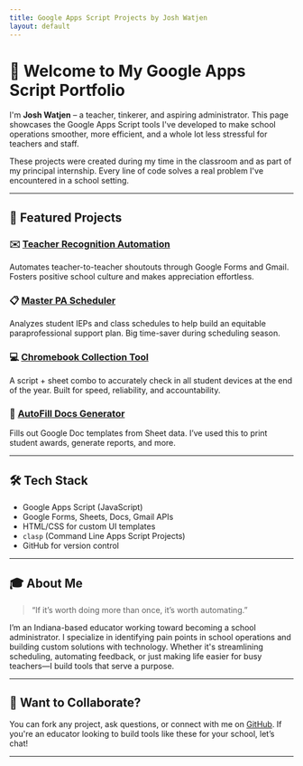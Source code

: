```yaml
---
title: Google Apps Script Projects by Josh Watjen
layout: default
---
```


# 👋 Welcome to My Google Apps Script Portfolio

I'm **Josh Watjen** – a teacher, tinkerer, and aspiring administrator. This page showcases the Google Apps Script tools I've developed to make school operations smoother, more efficient, and a whole lot less stressful for teachers and staff.

These projects were created during my time in the classroom and as part of my principal internship. Every line of code solves a real problem I've encountered in a school setting.

---

## 🧰 Featured Projects

### ✉️ [Teacher Recognition Automation](./TeacherRecognitionApp)
Automates teacher-to-teacher shoutouts through Google Forms and Gmail. Fosters positive school culture and makes appreciation effortless.

### 📋 [Master PA Scheduler](./MasterPAScheduleBuilder)
Analyzes student IEPs and class schedules to help build an equitable paraprofessional support plan. Big time-saver during scheduling season.

### 💻 [Chromebook Collection Tool](./Chromebook%20Collection)
A script + sheet combo to accurately check in all student devices at the end of the year. Built for speed, reliability, and accountability.

### 📝 [AutoFill Docs Generator](./AutoFill%20Google%20Docs)
Fills out Google Doc templates from Sheet data. I’ve used this to print student awards, generate reports, and more.

---

## 🛠️ Tech Stack

- Google Apps Script (JavaScript)
- Google Forms, Sheets, Docs, Gmail APIs
- HTML/CSS for custom UI templates
- `clasp` (Command Line Apps Script Projects)
- GitHub for version control

---

## 🎓 About Me

> “If it’s worth doing more than once, it’s worth automating.”

I’m an Indiana-based educator working toward becoming a school administrator. I specialize in identifying pain points in school operations and building custom solutions with technology. Whether it's streamlining scheduling, automating feedback, or just making life easier for busy teachers—I build tools that serve a purpose.

---

## 🔗 Want to Collaborate?

You can fork any project, ask questions, or connect with me on [GitHub](https://github.com/PurduePete1). If you're an educator looking to build tools like these for your school, let’s chat!

---
